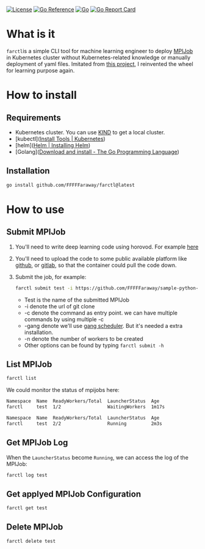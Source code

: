 [![License](https://img.shields.io/badge/License-Apache%202.0-blue.svg)](https://github.com/FFFFFaraway/farctl/blob/master/LICENSE)
[![Go Reference](https://pkg.go.dev/badge/github.com/FFFFFaraway/farctl.svg)](https://pkg.go.dev/github.com/FFFFFaraway/farctl)
[![Go](https://github.com/FFFFFaraway/farctl/actions/workflows/go.yml/badge.svg)](https://github.com/FFFFFaraway/farctl/actions/workflows/go.yml)
[![Go Report Card](https://goreportcard.com/badge/github.com/FFFFFaraway/farctl)](https://goreportcard.com/report/github.com/FFFFFaraway/farctl)

# What is it

`farctl`is a simple CLI tool for machine learning engineer to deploy [MPIJob](https://github.com/FFFFFaraway/MPI-Operator) in Kubernetes cluster without Kubernetes-related knowledge or manually deployment of yaml files. Imitated from [this project](https://github.com/kubeflow/arena), I reinvented the wheel for learning purpose again.

# How to install

## Requirements

- Kubernetes cluster. You can use [KIND](https://sigs.k8s.io/kind) to get a local cluster.
- [kubectl]([Install Tools | Kubernetes](https://kubernetes.io/docs/tasks/tools/))
- [helm]([Helm | Installing Helm](https://helm.sh/docs/intro/install/))
- [Golang]([Download and install - The Go Programming Language](https://go.dev/doc/install))

## Installation

```bash
go install github.com/FFFFFaraway/farctl@latest
```

# How to use

## Submit MPIJob

1. You'll need to write deep learning code using horovod. For example [here](https://github.com/FFFFFaraway/sample-python-train)

2. You'll need to upload the code to some public available platform like [github](https://github.com), or [gitlab](https://about.gitlab.com), so that the container could pull the code down.

3. Submit the job, for example:

   ```bash
   farctl submit test -i https://github.com/FFFFFaraway/sample-python-train.git -c "python generate_data.py" -c "python main.py" --gang -n 2
   ```

   - Test is the name of the submitted MPIJob
   - -i denote the url of git clone
   - -c denote the command as entry point. we can have multiple commands by using multiple -c
   - -gang denote we'll use [gang scheduler](https://github.com/FFFFFaraway/gang-scheduler). But it's needed a extra installation.
   - -n denote the number of workers to be created
   - Other options can be found by typing `farctl submit -h`

## List MPIJob

```bash
farctl list
```

We could monitor the status of mpijobs here:

```bash
Namespace  Name  ReadyWorkers/Total  LauncherStatus  Age
farctl     test  1/2                 WaitingWorkers  1m17s
```

```bash
Namespace  Name  ReadyWorkers/Total  LauncherStatus  Age
farctl     test  2/2                 Running         2m3s
```

## Get MPIJob Log

When the `LauncherStatus` become `Running`, we can access the log of the MPIJob:

```bash
farctl log test
```

## Get applyed MPIJob Configuration

```bash
farctl get test
```

## Delete MPIJob

```bash
farctl delete test
```

